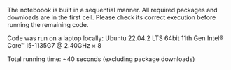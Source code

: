 The noteboook is built in a sequential manner. 
All required packages and downloads are in the first cell.
Please check its correct execution before running the remaining code.

Code was run on a laptop locally:
Ubuntu 22.04.2 LTS  64bit 11th Gen Intel® Core™ i5-1135G7 @ 2.40GHz × 8

Total running time: ~40 seconds (excluding package downloads)
